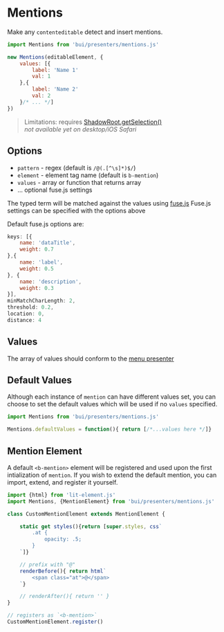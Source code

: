 Mentions
=============

Make any `contenteditable` detect and insert mentions.

```js
import Mentions from 'bui/presenters/mentions.js'

new Mentions(editableElement, {
    values: [{
        label: 'Name 1'
        val: 1
    },{
        label: 'Name 2'
        val: 2
    }/* ... */]
})
```

>Limitations: requires [ShadowRoot.getSelection()](https://developer.mozilla.org/en-US/docs/Web/API/DocumentOrShadowRoot/getSelection)  
> *not available yet on desktop/iOS Safari*

## Options
- `pattern` - regex (default is `/@(.[^\s]*)$/`)
- `element` - element tag name (default is `b-mention`)
- `values` - array or function that returns array
- ... optional fuse.js settings

The typed term will be matched against the values using [fuse.js](https://fusejs.io/)
Fuse.js settings can be specified with the options above

Default fuse.js options are:
```js
keys: [{
    name: 'dataTitle',
    weight: 0.7
},{
    name: 'label',
    weight: 0.5
}, {
    name: 'description',
    weight: 0.3
}],
minMatchCharLength: 2,
threshold: 0.2,
location: 0,
distance: 4
```

## Values
The array of values should conform to the [menu presenter](../menu/README.md)

## Default Values
Although each instance of `mention` can have different values set, you can choose to set the default values which will be used if no `values` specified.

```js
import Mentions from 'bui/presenters/mentions.js'

Mentions.defaultValues = function(){ return [/*...values here */]}
```


## Mention Element
A default `<b-mention>` element will be registered and used upon the first intialization of `mention`. 
If you wish to extend the default mention, you can import, extend, and register it yourself.

```js
import {html} from 'lit-element.js'
import Mentions, {MentionElement} from 'bui/presenters/mentions.js'

class CustomMentionElement extends MentionElement {

    static get styles(){return [super.styles, css`
        .at {
            opacity: .5;
        }
    `]}

    // prefix with "@"
    renderBefore(){ return html`
        <span class="at">@</span>
    `}

    // renderAfter(){ return '' }
}

// registers as `<b-mention>`
CustomMentionElement.register()
```
